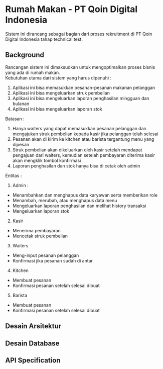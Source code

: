 # Rumah Makan - PT Qoin Digital Indonesia
Sistem ini dirancang sebagai bagian dari proses rekruitment di PT Qoin Digital Indonesia tahap technical test.

## Background
Rancangan sistem ini dimaksudkan untuk mengoptimalkan proses bisnis yang ada di rumah makan. 
<br />
Kebutuhan utama dari sistem yang harus dipenuhi :
1. Aplikasi ini bisa memasukkan pesanan-pesanan makanan pelanggan
2. Aplikasi ini bisa mengeluarkan struk pembelian
3. Aplikasi ini bisa mengeluarkan laporan penghasilan mingguan dan bulanan
4. Aplikasi ini bisa mengeluarkan laporan stok

Batasan :
1. Hanya waiters yang dapat memasukkan pesanan pelanggan dan mengajukan struk pembelian kepada kasir jika pelanggan telah selesai
2. Pesanan akan di kirim ke kitchen atau barista tergantung menu yang dipesan
3. Struk pembelian akan dikeluarkan oleh kasir setelah mendapat pengajuan dari waiters, kemudian setelah pembayaran diterima kasir akan mengklik tombol konfirmasi
4. Laporan penghasilan dan stok hanya bisa di cetak oleh admin

Entitas :
1. Admin :
- Menambahkan dan menghapus data karyawan serta memberikan role
- Menambah, merubah, atau menghapus data menu
- Mengeluarkan laporan penghasilan dan melihat history transaksi
- Mengeluarkan laporan stok

2. Kasir
- Menerima pembayaran
- Mencetak struk pembelian

3. Waiters
- Meng-input pesanan pelanggan
- Konfirmasi jika pesanan sudah di antar

4. Kitchen
- Membuat pesanan
- Konfirmasi pesanan setelah selesai dibuat

5. Barista
- Membuat pesanan
- Konfirmasi pesanan setelah selesai dibuat

## Desain Arsitektur

## Desain Database

## API Specification